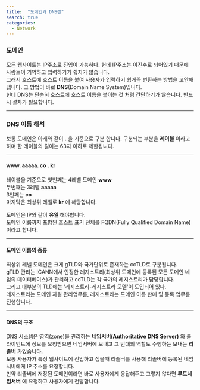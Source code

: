 ```yaml
---
title:  "도메인과 DNS란"
search: true
categories: 
  - Network
---
```


### 도메인 
모든 웹사이트는 IP주소로 진입이 가능하다. 헌데 IP주소는 이진수로 되어있기 때문에 사람들이 기억하고 입력하기가 쉽지가 않습니다.  
그래서 호스트에 호스트 이름을 붙여 사용자가 입력하기 쉽게끔 변환하는 방법을 고안해 냅니다. 그 방법이 바로 __DNS__(Domain Name System)입니다.  
헌데 DNS는 단순히 호스트에 호스트 이름을 붙이는 것 처럼 간단하기가 않습니다. 반드시 절차가 필요합니다.  

***
### DNS 이름 해석
보통 도메인은 아래와 같이 __.__ 을 기준으로 구분 합니다. 구분되는 부분을 __레이블__ 이라고 하며 한 레이블의 길이는 63자 이하로 제한됩니다.

***
#### www. aaaaa. co . kr
레이블을 기준으로 첫번째는 4레벨 도메인  __www__  
두번째는 3레벨  __aaaaa__  
3번째는 __co__  
마지막은 최상위 레벨로 __kr__ 에 해당합니다.  

도메인은 IP와 같이 __유일__ 해야합니다.  
도메인 이름까지 포함된 호스트 표기 전체를 FQDN(Fully Qualified Domain Name)이라고 합니다.  

***
#### 도메인 이름의 종류
최상위 레벨 도메인은 크게 gTLD와 국가단위로 존재하는 ccTLD로 구분됩니다.  
gTLD 관리는 ICANN에서 인정한 레지스트리(최상위 도메인에 등록된 모든 도메인 네임의 데이터베이스)가 관리하고 ccTLD는 각 국가의 레지스트리가 담당합니다.  
그리고 대부분의 TLD에는 '레지스트리-레지스트라 모델'이 도입되어 있다.  
레지스트리는 도메인 자원 관리업무를, 레지스트라는 도메인 이름 판매 및 등록 업무를 진행합니다.  

***
#### DNS의 구조

DNS 시스템은 영역(zone)을 관리하는 __네임서버(Authoritative DNS Server)__ 와 클라이언트에 정보를 요청받으면 네임서버에 보내고 그 반대의 역할도 수행하는 보내는 __리졸버__ 가있습니다.  
보통 사용자가 특정 웹사이트에 진입하고 싶을때 리졸버를 사용해 리졸버에 등록된 네임 서버에게 IP 주소를 요청합니다.  
만약 리졸버에 저장된 도메인이라면 바로 사용자에게 응답해주고 그렇지 않다면 __루트네임서버__ 에 요청하고 사용자에게 전달합니다.  


